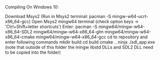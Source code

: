 Compiling On Windows 10:

Download Msys2
(Run in Msys2 terminal: pacman -S mingw-w64-ucrt-x86_64-gcc)
Open Msys2 mingw64 terminal
(check option keys -> 'Ctrl+Shift+letter shortcuts')
Enter: pacman -S mingw64/mingw-w64-x86_64-SDL2 mingw64/mingw-w64-x86_64-glm mingw64/mingw-w64-x86_64-cmake mingw64/mingw-w64-x86_64-gcc
cd to repository and enter following commands
	mkdir build
	cd build
	cmake ..
	ninja
	./sdl_app.exe
(note that outside of this folder the mingw libstd DLLs and SDL2 DLL need to be copied into the folder)
